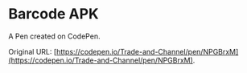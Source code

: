 # Barcode APK

A Pen created on CodePen.

Original URL: [https://codepen.io/Trade-and-Channel/pen/NPGBrxM](https://codepen.io/Trade-and-Channel/pen/NPGBrxM).

